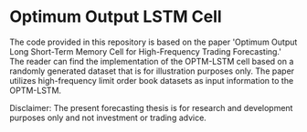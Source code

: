 # Optimum Output LSTM Cell

The code provided in this repository is based on the paper 'Optimum Output Long Short-Term Memory Cell for High-Frequency Trading Forecasting.'
The reader can find the implementation of the OPTM-LSTM cell based on a randomly generated dataset that is for illustration purposes only.
The paper utilizes high-frequency limit order book datasets as input information to the OPTM-LSTM.

Disclaimer: The present forecasting thesis is for research and development purposes only and not investment or trading advice. 
